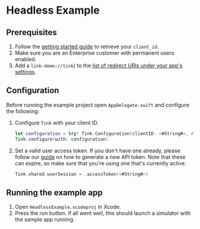 # Headless Example

## Prerequisites
1. Follow the [getting started guide](https://docs.tink.com/resources/getting-started/set-up-your-account) to retrieve your `client_id`.
2. Make sure you are an Enterprise customer with permanent users enabled.
3. Add a `link-demo://tink`) to the [list of redirect URIs under your app's settings](https://console.tink.com/overview).

## Configuration
Before running the example project open `AppDelegate.swift` and configure the following:

1. Configure `Tink` with your client ID.
    ```swift
    let configuration = try! Tink.Configuration(clientID: <#String#>, redirectURI: URL(string: "link-demo://tink")!)
    Tink.configure(with: configuration)
    ```
    
2. Set a valid user access token. If you don't have one already, please follow our [guide](https://docs.tink.com/resources/getting-started/get-access-token) on how to generate a new API token. Note that these can expire, so make sure that you're using one that's currently active.
    ```swift
    Tink.shared.userSession = .accessToken(<#String#>)
    ```

## Running the example app
1. Open `HeadlessExample.xcodeproj` in Xcode.
3. Press the run button. If all went well, this should launch a simulator with the sample app running.
